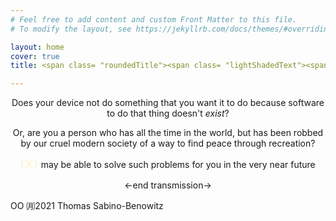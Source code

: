```yaml
---
# Feel free to add content and custom Front Matter to this file.
# To modify the layout, see https://jekyllrb.com/docs/themes/#overriding-theme-defaults

layout: home
cover: true
title: <span class= "roundedTitle"><span class= "lightShadedText"><span style="color:#f5f5f5;">WELCOME TO </span></span><span class= "darkShadedText"><span style="color:#fff3cc;">OO</span></span></span> 

---
```


<div class= "dottedBorder">

<p style="text-align: center;">Does your device not do something that you want it to do because software to do that thing doesn't <i>exist</i>? </p>

<p style="text-align: center;"> Or, are you a person who has all the time in the world, but has been robbed by our cruel modern society of a way to find peace through recreation? </p>

<p style="text-align: center;"><span class= "inlineDarkShadedText"><span style="font-family:EB Garamond;font-size:1.2rem;color:#fff3cc">OO </span></span> may be able to solve such problems for you in the very near future</p>

<p style = "text-align: center"><-end transmission-></p>

<p class = smallText> OO ㈪2021 Thomas Sabino-Benowitz </p>

</div> 


<!-- close -->


